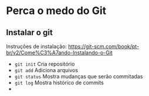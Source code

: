 # Perca o medo do Git

## Instalar o git
Instruções de instalação: https://git-scm.com/book/pt-br/v2/Come%C3%A7ando-Instalando-o-Git


* `git init` Cria repositório
* `git add` Adiciona arquivos
* `git status` Mostra mudanças que serão commitadas
* `git log` Mostra histórico de commits
* 